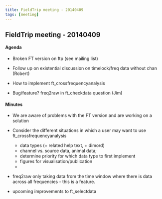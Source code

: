 ```yaml
---
title: FieldTrip meeting - 20140409
tags: [meeting]
---
```


## FieldTrip meeting - 20140409

#### Agenda

*  Broken FT version on ftp (see mailing list)

*  Follow up on existential discussion on timelock/freq data without chan (Robert)

*  How to implement ft_crossfrequencyanalysis

*  Bug/feature? freq2raw in ft_checkdata question (Jim)

#### Minutes

*  We are aware of problems with the FT version and are working on a solution

*  Consider the different situations in which a user may want to use ft_crossfrequencyanalysis
    * data types (+ related help text, + dimord)
    * channel vs. source data, animal data;
    * determine priority for which data type to first implement
    * figures for visualisation/publication
    *

*  freq2raw only taking data from the time window where there is data across all frequencies - this is a feature.  

*  upcoming improvements to ft_selectdata
